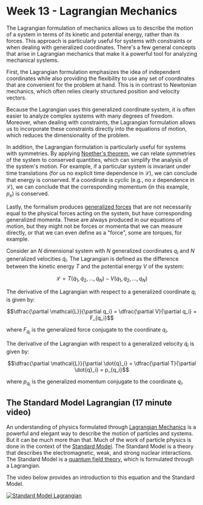 # Week 13 - Lagrangian Mechanics

The Lagrangian formulation of mechanics allows us to describe the motion of a system in terms of its kinetic and potential energy, rather than its forces. This approach is particularly useful for systems with constraints or when dealing with generalized coordinates. There's a few general concepts that arise in Lagrangian mechanics that make it a powerful tool for analyzing mechanical systems.

First, the Lagrangian formulation emphasizes the idea of independent coordinates while also providing the flexibility to use any set of coordinates that are convenient for the problem at hand. This is in contrast to Newtonian mechanics, which often relies clearly structured position and velocity vectors. 

Because the Lagrangian uses this generalized coordinate system, it is often easier to analyze complex systems with many degrees of freedom. Moreover, when dealing with constraints, the Lagrangian formulation allows us to incorporate these constraints directly into the equations of motion, which reduces the dimensionality of the problem.

In addition, the Lagrangian formulation is particularly useful for systems with symmetries. By applying [Noether's theorem](https://en.wikipedia.org/wiki/Noether%27s_theorem), we can relate symmetries of the system to conserved quantities, which can simplify the analysis of the system's motion. For example, if a particular system is invariant under time translations (for us no explicit time dependence in $\mathcal{L}$), we can conclude that energy is conserved. If a coordinate is cyclic (e.g., no $x$ dependence in $\mathcal{L}$), we can conclude that the corresponding momentum (in this example, $p_x$) is conserved.

Lastly, the formalism produces [generalized forces](https://en.wikipedia.org/wiki/Generalized_force) that are not necessarily equal to the physical forces acting on the system, but have corresponding generalized momenta. These are always produced in our equations of motion, but they might not be forces or momenta that we can measure directly, or that we can even define as a "force", some are torques, for example. 

Consider an $N$ dimensional system with $N$ generalized coordinates $q_i$ and $N$ generalized velocities $\dot{q}_i$. The Lagrangian is defined as the difference between the kinetic energy $T$ and the potential energy $V$ of the system:

$$
\mathcal{L} = T(\dot{q}_1, \dot{q}_2, \dots, \dot{q}_N) - V(q_1, q_2, \dots, q_N)
$$

The derivative of the Lagrangian with respect to a generalized coordinate $q_i$ is given by:

$$\dfrac{\partial \mathcal{L}}{\partial q_i} = \dfrac{\partial V}{\partial q_i} = F_{q_i}$$

where $F_{q_i}$ is the generalized force conjugate to the coordinate $q_i$.

The derivative of the Lagrangian with respect to a generalized velocity $\dot{q}_i$ is given by:

$$\dfrac{\partial \mathcal{L}}{\partial \dot{q}_i} = \dfrac{\partial T}{\partial \dot{q}_i} = p_{q_i}$$

where $p_{q_i}$ is the generalized momentum conjugate to the coordinate $q_i$.

## The Standard Model Lagrangian (17 minute video)

An understanding of physics formulated through [Lagrangian Mechanics](https://en.wikipedia.org/wiki/Lagrangian_mechanics) is a powerful and elegant way to describe the motion of particles and systems. But it can be much more than that. Much of the work of particle physics is done in the context of the [Standard Model](https://en.wikipedia.org/wiki/Standard_Model). The Standard Model is a theory that describes the electromagnetic, weak, and strong nuclear interactions. The Standard Model is a [quantum field theory](https://en.wikipedia.org/wiki/Quantum_field_theory), which is formulated through a Lagrangian.

The video below provides an introduction to this equation and the Standard Model.

[![Standard Model Lagrangian](../images/notes/week13/PHiyQID7SBs.jpg)](https://youtube.com/watch?v=PHiyQID7SBs)



